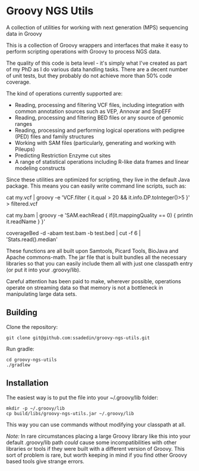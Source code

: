 # Groovy NGS Utils

A collection of utilities for working with next generation (MPS) sequencing data in Groovy

This is a collection of Groovy wrappers and interfaces that make it easy to perform 
scripting operations with Groovy to process NGS data.

The quality of this code is beta level - it's simply what I've created as part of my PhD as I
do various data handling tasks. There are a decent number of unit tests, but they probably do not
achieve more than 50% code coverage. 

The kind of operations currently supported are:

  * Reading, processing and filtering VCF files, including integration with common annotation sources such as VEP, Annovar and SnpEFF
  * Reading, processing and filtering BED files or any source of genomic ranges
  * Reading, processing and performing logical operations with pedigree (PED) files and family structures
  * Working with SAM files (particularly, generating and working with Pileups)
  * Predicting Restriction Enzyme cut sites
  * A range of statistical operations including R-like data frames and linear modeling constructs

Since these utilities are optimized for scripting, they live in the default Java package. This means you can 
easily write command line scripts, such as:

  cat my.vcf | groovy -e 'VCF.filter { it.qual > 20 && it.info.DP.toInteger()>5 }' > filtered.vcf

  cat my.bam | groovy -e 'SAM.eachRead { if(it.mappingQuality == 0) { println it.readName } }'
  
  coverageBed -d  -abam test.bam -b test.bed | cut -f 6 | 'Stats.read().median'
  
These functions are all built upon Samtools, Picard Tools, BioJava and Apache commons-math. The jar file that 
is built bundles all the necessary libraries so that you can easily include them all with just one
classpath entry (or put it into your .groovy/lib).

Careful attention has been paid to make, wherever possible, operations operate on streaming data so that
memory is not a bottleneck in manipulating large data sets.

## Building

Clone the repository:

    git clone git@github.com:ssadedin/groovy-ngs-utils.git

Run gradle:

    cd groovy-ngs-utils
    ./gradlew


## Installation

The easiest way is to put the file into your ~/.groovy/lib folder:

    mkdir -p ~/.groovy/lib
    cp build/libs/groovy-ngs-utils.jar ~/.groovy/lib

This way you can use commands without modifying your classpath at all.

*Note:* In rare circumstances placing a large Groovy library like this into
your default .groovy/lib path *could* cause some incompatibilities with other
libraries or tools if they were built with a different version of Groovy. This
sort of problem is rare, but worth keeping in mind if you find other 
Groovy based tools give strange errors.
